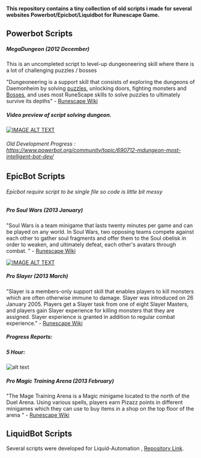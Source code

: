 #### This repository contains a tiny collection of old scripts i made for several websites Powerbot/Epicbot/Liquidbot for Runescape Game.

## Powerbot Scripts

##### MegaDungeon (2012 December)
This is an uncompleted script to level-up dungeoneering skill where there is a lot of challenging puzzles / bosses 

"Dungeoneering is a support skill that consists of exploring the dungeons of Daemonheim by solving [puzzles](http://runescape.wikia.com/wiki/Dungeoneering/Puzzles), unlocking doors, fighting monsters and [Bosses](http://runescape.wikia.com/wiki/Dungeoneering/Bosses), and uses most RuneScape skills to solve puzzles to ultimately survive its depths" - [Runescape Wiki](http://runescape.wikia.com/wiki/Dungeoneering)

##### Video preview of script solving dungeon.

[![IMAGE ALT TEXT](http://img.youtube.com/vi/pXJYKb1MmvY/0.jpg)](http://www.youtube.com/watch?v=pXJYKb1MmvY)

###### Old Development Progress : https://www.powerbot.org/community/topic/690712-mdungeon-most-intelligent-bot-dev/

## EpicBot Scripts

###### Epicbot  require script to be single file so code is little bit messy 
##### Pro Soul Wars (2013 January)
"Soul Wars is a team minigame that lasts twenty minutes per game and can be played on any world. In Soul Wars, two opposing teams compete against each other to gather soul fragments and offer them to the Soul obelisk in order to weaken, and ultimately defeat, each other's avatars through combat. " - [Runescape Wiki](http://runescape.wikia.com/wiki/Soul_Wars) 

[![IMAGE ALT TEXT](http://img.youtube.com/vi/Y-yfZL0yK8I/0.jpg)](http://www.youtube.com/watch?v=Y-yfZL0yK8I)

##### Pro Slayer (2013 March)

"Slayer is a members-only support skill that enables players to kill monsters which are often otherwise immune to damage. Slayer was introduced on 26 January 2005. Players get a Slayer task from one of eight Slayer Masters, and players gain Slayer experience for killing monsters that they are assigned. Slayer experience is granted in addition to regular combat experience." - [Runescape Wiki](http://runescape.wikia.com/wiki/Slayer) 

##### Progress Reports:
##### 5 Hour:
![alt text](https://raw.githubusercontent.com/Hiasat/HiasatScripts/master/proslayer_progress.png)


##### Pro Magic Training Arena (2013 February)

"The Mage Training Arena is a Magic minigame located to the north of the Duel Arena. Using various spells, players earn Pizazz points in different minigames which they can use to buy items in a shop on the top floor of the arena " - [Runescape Wiki](http://oldschoolrunescape.wikia.com/wiki/Mage_Training_Arena) 

## LiquidBot Scripts
Several scripts were developed for Liquid-Automation , [Repository Link](https://github.com/Hiasat/liquid-automation).